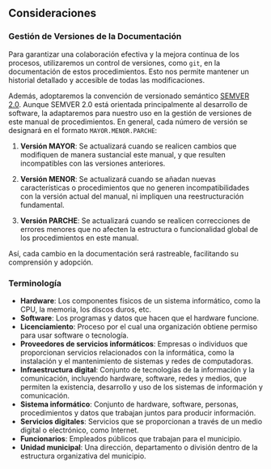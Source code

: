 ## Consideraciones

### Gestión de Versiones de la Documentación

Para garantizar una colaboración efectiva y la mejora continua de los procesos, utilizaremos un control de versiones, como `git`, en la documentación de estos procedimientos. Esto nos permite mantener un historial detallado y accesible de todas las modificaciones.

Además, adoptaremos la convención de versionado semántico [SEMVER 2.0](https://semver.org/lang/es/). Aunque SEMVER 2.0 está orientada principalmente al desarrollo de software, la adaptaremos para nuestro uso en la gestión de versiones de este manual de procedimientos. En general, cada número de versión se designará en el formato `MAYOR.MENOR.PARCHE`:

1. **Versión MAYOR**: Se actualizará cuando se realicen cambios que modifiquen de manera sustancial este manual, y que resulten incompatibles con las versiones anteriores.

2. **Versión MENOR**: Se actualizará cuando se añadan nuevas características o procedimientos que no generen incompatibilidades con la versión actual del manual, ni impliquen una reestructuración fundamental.

3. **Versión PARCHE**: Se actualizará cuando se realicen correcciones de errores menores que no afecten la estructura o funcionalidad global de los procedimientos en este manual.

Así, cada cambio en la documentación será rastreable, facilitando su comprensión y adopción.

### Terminología

* **Hardware**: Los componentes físicos de un sistema informático, como la CPU, la memoria, los discos duros, etc.
* **Software**: Los programas y datos que hacen que el hardware funcione.
* **Licenciamiento**: Proceso por el cual una organización obtiene permiso para usar software o tecnología.
* **Proveedores de servicios informáticos**: Empresas o individuos que proporcionan servicios relacionados con la informática, como la instalación y el mantenimiento de sistemas y redes de computadoras.
* **Infraestructura digital**: Conjunto de tecnologías de la información y la comunicación, incluyendo hardware, software, redes y medios, que permiten la existencia, desarrollo y uso de los sistemas de información y comunicación.
* **Sistema informático**: Conjunto de hardware, software, personas, procedimientos y datos que trabajan juntos para producir información.
* **Servicios digitales**: Servicios que se proporcionan a través de un medio digital o electrónico, como Internet.
* **Funcionarios**: Empleados públicos que trabajan para el municipio.
* **Unidad municipal**: Una dirección, departamento o división dentro de la estructura organizativa del municipio.